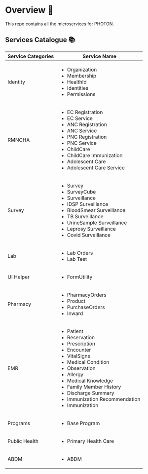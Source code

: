 # Overview 📝

This repo contains all the microservices for PHOTON.

## Services Catalogue 📚

| Service Categories| Service Name|
|-------------------|-------------|
|Identity | <ul><li>Organization</li><li>Membership</li><li>HealthId</li><li>Identities</li><li>Permissions</li></ul>|
|RMNCHA| <ul><li>EC Registration</li><li>EC Service</li><li>ANC Registration</li><li>ANC Service</li><li>PNC Registration</li><li>PNC Service</li><li>ChildCare</li><li>ChildCare Immunization</li><li>Adolescent Care</li><li>Adolescent Care Service</li></ul>|
|Survey|<ul><li>Survey</li><li>SurveyCube</li><li>Surveillance</li><li>IDSP Surveillance</li><li>BloodSmear Surveillance</li><li>TB Surveillance</li><li>UrineSample Surveillance</li><li>Leprosy Surveillance</li><li>Covid Surveillance</li></ul>|
|Lab|<ul><li>Lab Orders</li><li>Lab Test</li></ul>|
|UI Helper|<ul><li>FormUtility</li></ul>|
|Pharmacy|<ul><li>PharmacyOrders</li><li>Product</li><li>PurchaseOrders</li><li>Inward</li></ul>|
|EMR|<ul><li>Patient</li><li>Reservation</li><li>Prescription</li><li>Encounter</li><li>VitalSigns</li><li>Medical Condition</li><li>Observation</li><li>Allergy</li><li>Medical Knowledge</li><li>Family Member History</li><li>Discharge Summary</li><li>Immunization Recommendation</li><li>Immunization</li></ul>|
|Programs|<ul><li>Base Program</li></ul>|
|Public Health|<ul><li>Primary Health Care</li></ul>|
|ABDM| <ul><li>ABDM</li></ul>|
